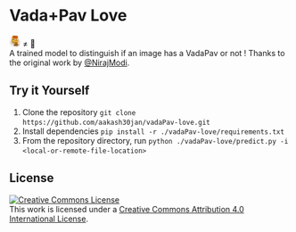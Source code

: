 # Vada+Pav Love
<img height=20px width=20px src='./vadaPav-love.png'> ≠ :hamburger: <br>
A trained model to distinguish if an image has a VadaPav or not !
Thanks to the original work by [@NirajModi](https://github.com/nirajmodi19/14W_Technologies).

## Try it Yourself 

1. Clone the repository ```git clone https://github.com/aakash30jan/vadaPav-love.git```  
2. Install dependencies ```pip install -r ./vadaPav-love/requirements.txt```  
2. From the repository directory, run ```python ./vadaPav-love/predict.py -i <local-or-remote-file-location>```  


## License
<a rel="license" href="http://creativecommons.org/licenses/by/4.0/"><img alt="Creative Commons License" style="border-width:0" src="https://i.creativecommons.org/l/by/4.0/88x31.png" /></a><br />This work is licensed under a <a rel="license" href="http://creativecommons.org/licenses/by/4.0/">Creative Commons Attribution 4.0 International License</a>.

